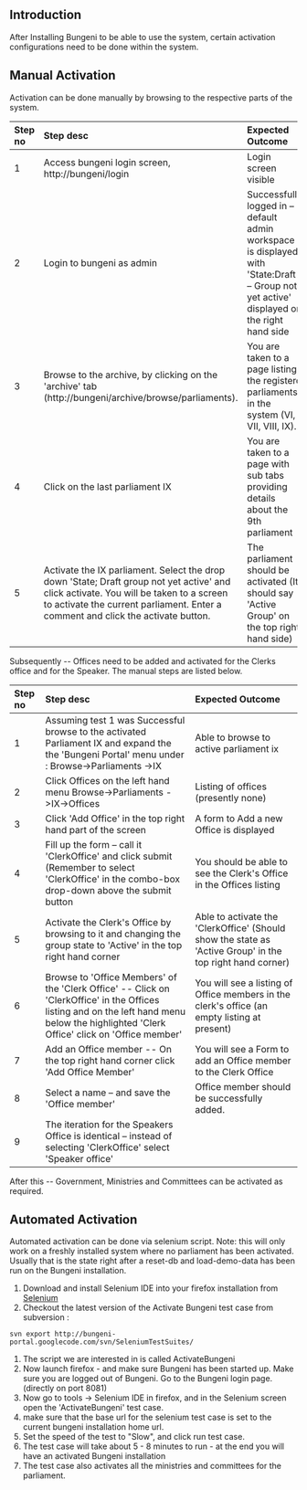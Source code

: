 

## Introduction

After Installing Bungeni to be able to use the system, certain activation configurations need to be done within the system.

## Manual Activation

Activation can be done manually by browsing to the respective parts of the system.

|Step no	|Step desc	|Expected Outcome|
|:-------|:---------|:---------------|
|1	      |Access bungeni login screen, http://bungeni/login	|Login screen visible|
|2	      |Login to bungeni as admin	|Successfully logged in – default admin workspace is displayed with 'State:Draft – Group not yet active' displayed on the right hand side|
|3	      |Browse to the archive, by clicking on the 'archive' tab (http://bungeni/archive/browse/parliaments). | You are taken to a page listing the registerd parliaments in the system (VI, VII, VIII, IX).|
|4	      |Click on the last parliament IX	|You are taken to a page with sub tabs providing details about the 9th parliament|
|5	      |Activate the IX parliament. Select the drop down 'State; Draft group not yet active' and click activate. You will be taken to a screen to activate the current parliament. Enter a comment and click the activate button.|The parliament should be activated (It should say 'Active Group' on the top right hand side)|


Subsequently -- Offices need to be added and activated for the Clerks office and for the Speaker. The manual steps are listed below.

|Step no	|Step desc	|Expected Outcome|
|:-------|:---------|:---------------|
|1       |	Assuming test 1 was Successful   browse to the activated Parliament IX and expand the the 'Bungeni Portal' menu under : Browse->Parliaments ->IX	|Able to browse to active parliament ix|
|2       |	Click Offices on the left hand menu Browse->Parliaments ->IX->Offices |Listing of offices (presently none)|
|3       |	Click 'Add Office' in the top right hand part of the screen	|A form to Add a new Office is displayed|
|4       |	Fill up the form – call it 'ClerkOffice' and click submit (Remember to select 'ClerkOffice' in the combo-box drop-down above the submit button	|You should be able to see the Clerk's Office in the Offices listing|
|5       |	Activate the Clerk's Office by browsing to it and  changing the group state to 'Active' in the top right hand corner	|Able to activate the 'ClerkOffice' (Should show the state as 'Active Group' in the top right hand corner)|
|6       |	Browse to  'Office Members' of the 'Clerk Office' -- Click on 'ClerkOffice' in the Offices listing and    on the left hand menu below the highlighted 'Clerk Office' click on 'Office member'|	You will see a listing of Office members in the clerk's office (an empty listing at present)|
|7       |	Add an Office member -- On the top right hand corner click 'Add Office Member'|You will see a Form to add an Office member to the Clerk Office|
|8       |	Select a name – and save the 'Office member'	|Office member should be successfully added.|
|9       |	The iteration for the Speakers Office is identical – instead of selecting 'ClerkOffice' select 'Speaker office'	 |                |

After this -- Government, Ministries and Committees can be activated as required.

## Automated Activation

Automated activation can be done via  selenium script. Note: this will only work on a freshly installed system where no parliament has been activated. Usually that is the state right after a reset-db and load-demo-data has been run on the Bungeni installation.

  1. Download and install Selenium IDE into your firefox installation from [Selenium](http://www.seleniumhq.org)
  1. Checkout the latest version of the Activate Bungeni test case from subversion :
```
svn export http://bungeni-portal.googlecode.com/svn/SeleniumTestSuites/
```
  1. The script we are interested in is called ActivateBungeni
  1. Now launch firefox - and make sure Bungeni has been started up. Make sure you are logged out of Bungeni. Go to the Bungeni login page. (directly on port 8081)
  1. Now go to tools -> Selenium IDE in firefox, and in the Selenium screen open the 'ActivateBungeni' test case.
  1. make sure that the base url for the selenium test case is set to the current bungeni installation home url.
  1. Set the speed of the test to "Slow", and click run test case.
  1. The test case will take about 5 - 8 minutes to run - at the end you will have an activated Bungeni installation
  1. The test case also activates all the ministries and committees for the parliament.
